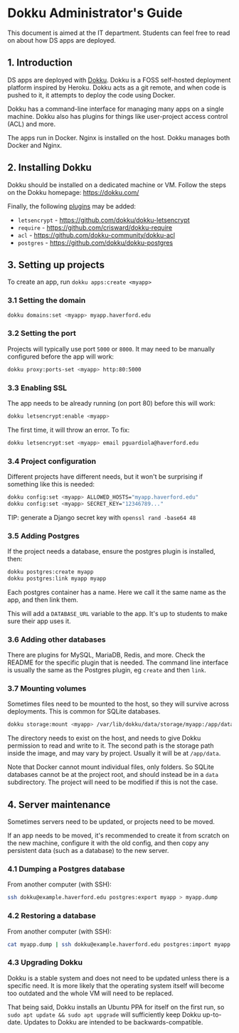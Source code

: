 # Dokku Administrator's Guide

This document is aimed at the IT department. Students can feel free to read on about how DS apps are deployed.

## 1. Introduction

DS apps are deployed with [Dokku](https://dokku.com/). Dokku is a FOSS self-hosted deployment platform inspired by Heroku. Dokku acts as a git remote, and when code is pushed to it, it attempts to deploy the code using Docker.

Dokku has a command-line interface for managing many apps on a single machine. Dokku also has plugins for things like user-project access control (ACL) and more.

The apps run in Docker. Nginx is installed on the host. Dokku manages both Docker and Nginx.

## 2. Installing Dokku

Dokku should be installed on a dedicated machine or VM. Follow the steps on the Dokku homepage: https://dokku.com/

Finally, the following [plugins](https://dokku.com/docs/community/plugins/) may be added:

- `letsencrypt` - https://github.com/dokku/dokku-letsencrypt
- `require` - https://github.com/crisward/dokku-require
- `acl` - https://github.com/dokku-community/dokku-acl
- `postgres` - https://github.com/dokku/dokku-postgres

## 3. Setting up projects

To create an app, run `dokku apps:create <myapp>`

### 3.1 Setting the domain

```sh
dokku domains:set <myapp> myapp.haverford.edu
```

### 3.2 Setting the port

Projects will typically use port `5000` or `8000`. It may need to be manually configured before the app will work:

```sh
dokku proxy:ports-set <myapp> http:80:5000
```

### 3.3 Enabling SSL

The app needs to be already running (on port 80) before this will work:

```sh
dokku letsencrypt:enable <myapp>
```

The first time, it will throw an error. To fix:

```sh
dokku letsencrypt:set <myapp> email pguardiola@haverford.edu
```

### 3.4 Project configuration

Different projects have different needs, but it won't be surprising if something like this is needed:

```sh
dokku config:set <myapp> ALLOWED_HOSTS="myapp.haverford.edu"
dokku config:set <myapp> SECRET_KEY="12346789..."
```

TIP: generate a Django secret key with `openssl rand -base64 48`

### 3.5 Adding Postgres

If the project needs a database, ensure the postgres plugin is installed, then:

```sh
dokku postgres:create myapp
dokku postgres:link myapp myapp
```

Each postgres container has a name. Here we call it the same name as the app, and then link them.

This will add a `DATABASE_URL` variable to the app. It's up to students to make sure their app uses it.

### 3.6 Adding other databases

There are plugins for MySQL, MariaDB, Redis, and more. Check the README for the specific plugin that is needed. The command line interface is usually the same as the Postgres plugin, eg `create` and then `link`.

### 3.7 Mounting volumes

Sometimes files need to be mounted to the host, so they will survive across deployments. This is common for SQLite databases.

```sh
dokku storage:mount <myapp> /var/lib/dokku/data/storage/myapp:/app/data
```

The directory needs to exist on the host, and needs to give Dokku permission to read and write to it. The second path is the storage path inside the image, and may vary by project. Usually it will be at `/app/data`.

Note that Docker cannot mount individual files, only folders. So SQLite databases cannot be at the project root, and should instead be in a `data` subdirectory. The project will need to be modified if this is not the case.

## 4. Server maintenance

Sometimes servers need to be updated, or projects need to be moved.

If an app needs to be moved, it's recommended to create it from scratch on the new machine, configure it with the old config, and then copy any persistent data (such as a database) to the new server.

### 4.1 Dumping a Postgres database

From another computer (with SSH):

```sh
ssh dokku@example.haverford.edu postgres:export myapp > myapp.dump
```

### 4.2 Restoring a database

From another computer (with SSH):

```sh
cat myapp.dump | ssh dokku@example.haverford.edu postgres:import myapp
```

### 4.3 Upgrading Dokku

Dokku is a stable system and does not need to be updated unless there is a specific need. It is more likely that the operating system itself will become too outdated and the whole VM will need to be replaced.

That being said, Dokku installs an Ubuntu PPA for itself on the first run, so `sudo apt update && sudo apt upgrade` will sufficiently keep Dokku up-to-date. Updates to Dokku are intended to be backwards-compatible.

